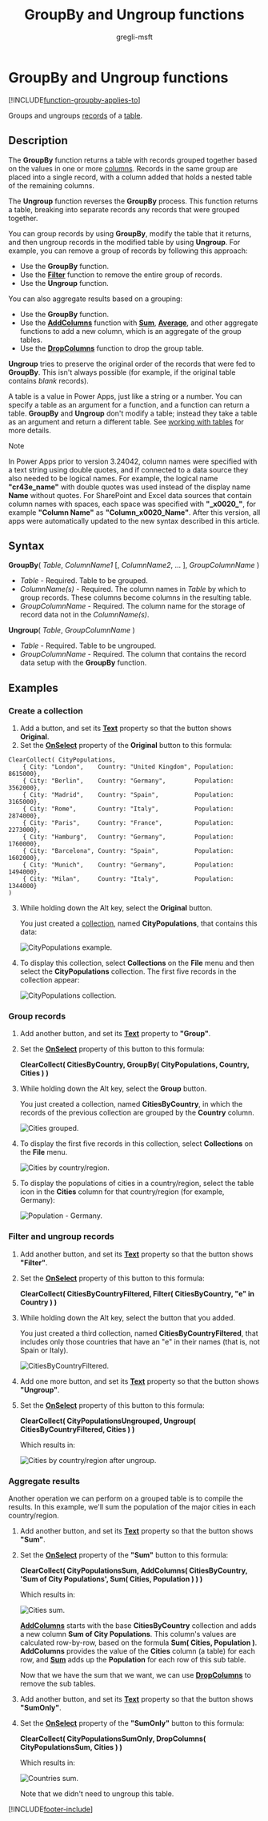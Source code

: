 ﻿---
title: GroupBy and Ungroup functions
description: Reference information including syntax and examples for the GroupBy and Ungroup functions.
author: gregli-msft

ms.topic: reference
ms.custom: canvas
ms.reviewer: mkaur
ms.date: 6/10/2024
ms.subservice: power-fx
ms.author: gregli
search.audienceType:
  - maker
contributors:
  - gregli-msft
  - mduelae
  - gregli
no-loc: ["GroupBy","Ungroup"]
---

# GroupBy and Ungroup functions
[!INCLUDE[function-groupby-applies-to](includes/function-groupby-applies-to.md)]



Groups and ungroups [records](/power-apps/maker/canvas-apps/working-with-tables#records) of a [table](/power-apps/maker/canvas-apps/working-with-tables).

## Description

The **GroupBy** function returns a table with records grouped together based on the values in one or more [columns](/power-apps/maker/canvas-apps/working-with-tables#columns). Records in the same group are placed into a single record, with a column added that holds a nested table of the remaining columns.

The **Ungroup** function reverses the **GroupBy** process. This function returns a table, breaking into separate records any records that were grouped together.

You can group records by using **GroupBy**, modify the table that it returns, and then ungroup records in the modified table by using **Ungroup**. For example, you can remove a group of records by following this approach:

- Use the **GroupBy** function.
- Use the **[Filter](function-filter-lookup.md)** function to remove the entire group of records.
- Use the **Ungroup** function.

You can also aggregate results based on a grouping:

- Use the **GroupBy** function.
- Use the **[AddColumns](function-table-shaping.md)** function with **[Sum](function-aggregates.md)**, **[Average](function-aggregates.md)**, and other aggregate functions to add a new column, which is an aggregate of the group tables.
- Use the **[DropColumns](function-table-shaping.md)** function to drop the group table.

**Ungroup** tries to preserve the original order of the records that were fed to **GroupBy**. This isn't always possible (for example, if the original table contains _blank_ records).

A table is a value in Power Apps, just like a string or a number. You can specify a table as an argument for a function, and a function can return a table. **GroupBy** and **Ungroup** don't modify a table; instead they take a table as an argument and return a different table. See [working with tables](/power-apps/maker/canvas-apps/working-with-tables) for more details.

> [!NOTE]
> In Power Apps prior to version 3.24042, column names were specified with a text string using double quotes, and if connected to a data source they also needed to be logical names. For example, the logical name **"cr43e_name"** with double quotes was used instead of the display name **Name** without quotes. For SharePoint and Excel data sources that contain column names with spaces, each space was specified with **"\_x0020\_"**, for example **"Column Name"** as **"Column_x0020_Name"**. After this version, all apps were automatically updated to the new syntax described in this article. 

## Syntax

**GroupBy**( _Table_, _ColumnName1_ [, *ColumnName2*, ... ], _GroupColumnName_ )

- _Table_ - Required. Table to be grouped.
- _ColumnName(s)_ - Required. The column names in _Table_ by which to group records. These columns become columns in the resulting table.
- _GroupColumnName_ - Required. The column name for the storage of record data not in the _ColumnName(s)_.

**Ungroup**( _Table_, _GroupColumnName_ )

- _Table_ - Required. Table to be ungrouped.
- _GroupColumnName_ - Required. The column that contains the record data setup with the **GroupBy** function.

## Examples

### Create a collection

1. Add a button, and set its **[Text](/power-apps/maker/canvas-apps/controls/properties-core)** property so that the button shows **Original**.
2. Set the **[OnSelect](/power-apps/maker/canvas-apps/controls/properties-core)** property of the **Original** button to this formula:

```power-fx
ClearCollect( CityPopulations,
    { City: "London",    Country: "United Kingdom", Population: 8615000},
    { City: "Berlin",    Country: "Germany",        Population: 3562000},
    { City: "Madrid",    Country: "Spain",          Population: 3165000},
    { City: "Rome",      Country: "Italy",          Population: 2874000},
    { City: "Paris",     Country: "France",         Population: 2273000},
    { City: "Hamburg",   Country: "Germany",        Population: 1760000},
    { City: "Barcelona", Country: "Spain",          Population: 1602000},
    { City: "Munich",    Country: "Germany",        Population: 1494000},
    { City: "Milan",     Country: "Italy",          Population: 1344000}
)
```

3. While holding down the Alt key, select the **Original** button.

   You just created a [collection](/power-apps/maker/canvas-apps/working-with-data-sources#collections), named **CityPopulations**, that contains this data:
   
   ![CityPopulations example.](media/function-groupby/cities.png)

4. To display this collection, select **Collections** on the **File** menu and then select the **CityPopulations** collection. The first five records in the collection appear:

   ![CityPopulations collection.](media/function-groupby/citypopulations-collection.png)

### Group records

1. Add another button, and set its **[Text](/power-apps/maker/canvas-apps/controls/properties-core)** property to **"Group"**.
2. Set the **[OnSelect](/power-apps/maker/canvas-apps/controls/properties-core)** property of this button to this formula:

   **ClearCollect( CitiesByCountry, GroupBy( CityPopulations, Country, Cities ) )**

3. While holding down the Alt key, select the **Group** button.

   You just created a collection, named **CitiesByCountry**, in which the records of the previous collection are grouped by the **Country** column.

   ![Cities grouped.](media/function-groupby/cities-grouped.png)

4. To display the first five records in this collection, select **Collections** on the **File** menu.

   ![Cities by country/region.](media/function-groupby/citiesbycountry-collection.png)

5. To display the populations of cities in a country/region, select the table icon in the **Cities** column for that country/region (for example, Germany):

   ![Population - Germany.](media/function-groupby/population-germany.png)

### Filter and ungroup records

1. Add another button, and set its **[Text](/power-apps/maker/canvas-apps/controls/properties-core)** property so that the button shows **"Filter"**.
2. Set the **[OnSelect](/power-apps/maker/canvas-apps/controls/properties-core)** property of this button to this formula:

   **ClearCollect( CitiesByCountryFiltered, Filter( CitiesByCountry, "e" in Country ) )**

3. While holding down the Alt key, select the button that you added.

   You just created a third collection, named **CitiesByCountryFiltered**, that includes only those countries that have an "e" in their names (that is, not Spain or Italy).

   ![CitiesByCountryFiltered.](media/function-groupby/cities-grouped-hase.png)

4. Add one more button, and set its **[Text](/power-apps/maker/canvas-apps/controls/properties-core)** property so that the button shows **"Ungroup"**.
5. Set the **[OnSelect](/power-apps/maker/canvas-apps/controls/properties-core)** property of this button to this formula:

   **ClearCollect( CityPopulationsUngrouped, Ungroup( CitiesByCountryFiltered, Cities ) )**

   Which results in:

   ![Cities by country/region after ungroup.](media/function-groupby/cities-hase.png)

### Aggregate results

Another operation we can perform on a grouped table is to compile the results. In this example, we'll sum the population of the major cities in each country/region.

1. Add another button, and set its **[Text](/power-apps/maker/canvas-apps/controls/properties-core)** property so that the button shows **"Sum"**.
2. Set the **[OnSelect](/power-apps/maker/canvas-apps/controls/properties-core)** property of the **"Sum"** button to this formula:

   **ClearCollect( CityPopulationsSum, AddColumns( CitiesByCountry, 'Sum of City Populations', Sum( Cities, Population ) ) )**

   Which results in:

   ![Cities sum.](media/function-groupby/cities-sum.png)

   **[AddColumns](function-table-shaping.md)** starts with the base **CitiesByCountry** collection and adds a new column **Sum of City Populations**. This column's values are calculated row-by-row, based on the formula **Sum( Cities, Population )**. **AddColumns** provides the value of the **Cities** column (a table) for each row, and **[Sum](function-aggregates.md)** adds up the **Population** for each row of this sub table.

   Now that we have the sum that we want, we can use **[DropColumns](function-table-shaping.md)** to remove the sub tables.

4. Add another button, and set its **[Text](/power-apps/maker/canvas-apps/controls/properties-core)** property so that the button shows **"SumOnly"**.
5. Set the **[OnSelect](/power-apps/maker/canvas-apps/controls/properties-core)** property of the **"SumOnly"** button to this formula:

   **ClearCollect( CityPopulationsSumOnly, DropColumns( CityPopulationsSum, Cities ) )**

   Which results in:

   ![Countries sum.](media/function-groupby/cities-sum-drop-cities.png)

   Note that we didn't need to ungroup this table.

[!INCLUDE[footer-include](../../includes/footer-banner.md)]








































































































































